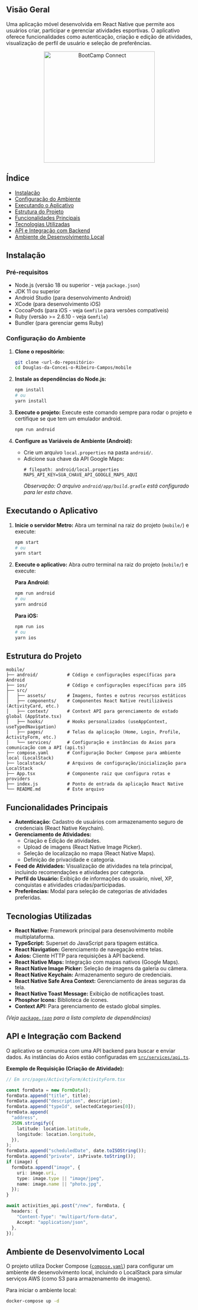 ## Visão Geral

Uma aplicação móvel desenvolvida em React Native que permite aos usuários criar, participar e gerenciar atividades esportivas. O aplicativo oferece funcionalidades como autenticação, criação e edição de atividades, visualização de perfil de usuário e seleção de preferências.

<div align="center">
  <img src="src/assets/images/app.jpg" alt="BootCamp Connect" width="300"/>
</div>



## Índice

- [Instalação](#instalação)
- [Configuração do Ambiente](#configuração-do-ambiente)
- [Executando o Aplicativo](#executando-o-aplicativo)
- [Estrutura do Projeto](#estrutura-do-projeto)
- [Funcionalidades Principais](#funcionalidades-principais)
- [Tecnologias Utilizadas](#tecnologias-utilizadas)
- [API e Integração com Backend](#api-e-integração-com-backend)
- [Ambiente de Desenvolvimento Local](#ambiente-de-desenvolvimento-local)

## Instalação

### Pré-requisitos

- Node.js (versão 18 ou superior - veja `package.json`)
- JDK 11 ou superior
- Android Studio (para desenvolvimento Android)
- XCode (para desenvolvimento iOS)
- CocoaPods (para iOS - veja `Gemfile` para versões compatíveis)
- Ruby (versão >= 2.6.10 - veja `Gemfile`)
- Bundler (para gerenciar gems Ruby)

### Configuração do Ambiente

1.  **Clone o repositório:**

    ```bash
    git clone <url-do-repositório>
    cd Douglas-da-Concei-o-Ribeiro-Campos/mobile
    ```

2.  **Instale as dependências do Node.js:**

    ```bash
    npm install
    # ou
    yarn install
    ```

3.  **Execute o projeto:**
    Execute este comando sempre para rodar o projeto e certifique se que tem um emulador android.

    ```bash
    npm run android
    ```

4.  **Configure as Variáveis de Ambiente (Android):**
    - Crie um arquivo `local.properties` na pasta `android/`.
    - Adicione sua chave da API Google Maps:
      ```properties
      # filepath: android/local.properties
      MAPS_API_KEY=SUA_CHAVE_API_GOOGLE_MAPS_AQUI
      ```
      _Observação: O arquivo `android/app/build.gradle` está configurado para ler esta chave._

## Executando o Aplicativo

1.  **Inicie o servidor Metro:**
    Abra um terminal na raiz do projeto (`mobile/`) e execute:

    ```bash
    npm start
    # ou
    yarn start
    ```

2.  **Execute o aplicativo:**
    Abra _outro_ terminal na raiz do projeto (`mobile/`) e execute:

    **Para Android:**

    ```bash
    npm run android
    # ou
    yarn android
    ```

    **Para iOS:**

    ```bash
    npm run ios
    # ou
    yarn ios
    ```

## Estrutura do Projeto

```
mobile/
├── android/           # Código e configurações específicas para Android
├── ios/               # Código e configurações específicas para iOS
├── src/
│   ├── assets/        # Imagens, fontes e outros recursos estáticos
│   ├── components/    # Componentes React Native reutilizáveis (ActivityCard, etc.)
│   ├── context/       # Context API para gerenciamento de estado global (AppState.tsx)
│   ├── hooks/         # Hooks personalizados (useAppContext, useTypedNavigation)
│   ├── pages/         # Telas da aplicação (Home, Login, Profile, ActivityForm, etc.)
│   └── services/      # Configuração e instâncias do Axios para comunicação com a API (api.ts)
├── compose.yaml       # Configuração Docker Compose para ambiente local (LocalStack)
├── localstack/        # Arquivos de configuração/inicialização para LocalStack
├── App.tsx            # Componente raiz que configura rotas e providers
├── index.js           # Ponto de entrada da aplicação React Native
└── README.md          # Este arquivo
```

## Funcionalidades Principais

- **Autenticação:** Cadastro de usuários com armazenamento seguro de credenciais (React Native Keychain).
- **Gerenciamento de Atividades:**
  - Criação e Edição de atividades.
  - Upload de imagens (React Native Image Picker).
  - Seleção de localização no mapa (React Native Maps).
  - Definição de privacidade e categoria.
- **Feed de Atividades:** Visualização de atividades na tela principal, incluindo recomendações e atividades por categoria.
- **Perfil do Usuário:** Exibição de informações do usuário, nível, XP, conquistas e atividades criadas/participadas.
- **Preferências:** Modal para seleção de categorias de atividades preferidas.

## Tecnologias Utilizadas

- **React Native:** Framework principal para desenvolvimento mobile multiplataforma.
- **TypeScript:** Superset do JavaScript para tipagem estática.
- **React Navigation:** Gerenciamento de navegação entre telas.
- **Axios:** Cliente HTTP para requisições à API backend.
- **React Native Maps:** Integração com mapas nativos (Google Maps).
- **React Native Image Picker:** Seleção de imagens da galeria ou câmera.
- **React Native Keychain:** Armazenamento seguro de credenciais.
- **React Native Safe Area Context:** Gerenciamento de áreas seguras da tela.
- **React Native Toast Message:** Exibição de notificações toast.
- **Phosphor Icons:** Biblioteca de ícones.
- **Context API:** Para gerenciamento de estado global simples.

_(Veja [`package.json`](package.json) para a lista completa de dependências)_

## API e Integração com Backend

O aplicativo se comunica com uma API backend para buscar e enviar dados. As instâncias do Axios estão configuradas em [`src/services/api.ts`](src/services/api.ts).

**Exemplo de Requisição (Criação de Atividade):**

```typescript
// Em src/pages/ActivityForm/ActivityForm.tsx

const formData = new FormData();
formData.append("title", title);
formData.append("description", description);
formData.append("typeId", selectedCategories[0]);
formData.append(
  "address",
  JSON.stringify({
    latitude: location.latitude,
    longitude: location.longitude,
  }),
);
formData.append("scheduledDate", date.toISOString());
formData.append("private", isPrivate.toString());
if (image) {
  formData.append("image", {
    uri: image.uri,
    type: image.type || "image/jpeg",
    name: image.name || "photo.jpg",
  });
}

await activities_api.post("/new", formData, {
  headers: {
    "Content-Type": "multipart/form-data",
    Accept: "application/json",
  },
});
```

## Ambiente de Desenvolvimento Local

O projeto utiliza Docker Compose ([`compose.yaml`](compose.yaml)) para configurar um ambiente de desenvolvimento local, incluindo o LocalStack para simular serviços AWS (como S3 para armazenamento de imagens).

Para iniciar o ambiente local:

```bash
docker-compose up -d
```
